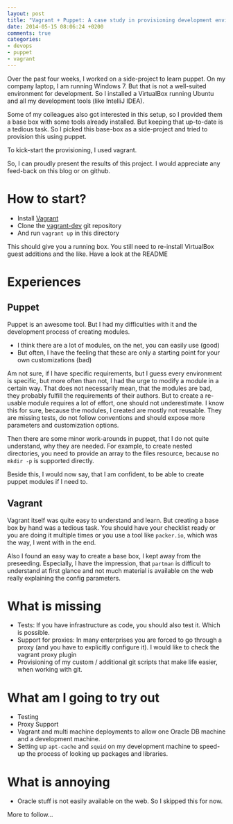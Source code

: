 ```yaml
---
layout: post
title: "Vagrant + Puppet: A case study in provisioning development environments"
date: 2014-05-15 08:06:24 +0200
comments: true
categories:
- devops
- puppet
- vagrant
---
```

Over the past four weeks, I worked on a side-project to learn puppet.
On my company laptop, I am running Windows 7. But that is not a well-suited environment for development.
So I installed a VirtualBox running Ubuntu and all my development tools (like IntelliJ IDEA).

Some of my colleagues also got interested in this setup, so I provided them a base box with some tools already installed.
But keeping that up-to-date is a tedious task. So I picked this base-box as a side-project and tried to provision this using puppet.

To kick-start the provisioning, I used vagrant.

So, I can proudly present the results of this project. I would appreciate any feed-back on this blog or on github.

<!-- more -->

# How to start?

* Install [Vagrant](http://www.vagrantup.com) 
* Clone the [vagrant-dev](http://github.com/rattermeyer/vagrant_dev) git repository
* And run ``vagrant up`` in this directory

This should give you a running box. You still need to re-install VirtualBox guest additions and the like. Have a look at the README

# Experiences
## Puppet
Puppet is an awesome tool. But I had my difficulties with it and the development process of creating modules.

* I think there are a lot of modules, on the net, you can easily use (good)
* But often, I have the feeling that these are only a starting point for your own customizations (bad)

Am not sure, if I have specific requirements, but I guess every environment is specific, but more often than not, I had the urge to modify a module in a certain way.
That does not necessarily mean, that the modules are bad, they probably fulfill the requirements of their authors. But to create a re-usable module requires
a lot of effort, one should not underestimate. I know this for sure, because the modules, I created are mostly not reusable. They are missing tests, do not follow conventions and should expose more parameters and customization options.

Then there are some minor work-arounds in puppet, that I do not quite understand, why they are needed. For example, to create nested directories, you need to provide an array to the files resource, because no ``mkdir -p`` is supported directly.

Beside this, I would now say, that I am confident, to be able to create puppet modules if I need to. 

## Vagrant
Vagrant itself was quite easy to understand and learn. But creating a base box by hand was a tedious task. You should have your checklist ready or you are doing it multiple times or you use a tool like ``packer.io``, which was the way, I went with in the end.

Also I found an easy way to create a base box, I kept away from the preseeding. Especially, I have the impression, that ``partman`` is difficult to understand at first glance and not much material is available on the web really explaining the config parameters.

# What is missing
* Tests: If you have infrastructure as code, you should also test it. Which is possible.
* Support for proxies: In many enterprises you are forced to go through a proxy (and you have to explicitly configure it). I would like to check the vagrant proxy plugin
* Provisioning of my custom / additional git scripts that make life easier, when working with git.

# What am I going to try out
* Testing
* Proxy Support
* Vagrant and multi machine deployments to allow one Oracle DB machine and a development machine.
* Setting up ``apt-cache`` and ``squid`` on my development machine to speed-up the process of looking up packages and libraries.

# What is annoying
* Oracle stuff is not easily available on the web. So I skipped this for now.

More to follow...
